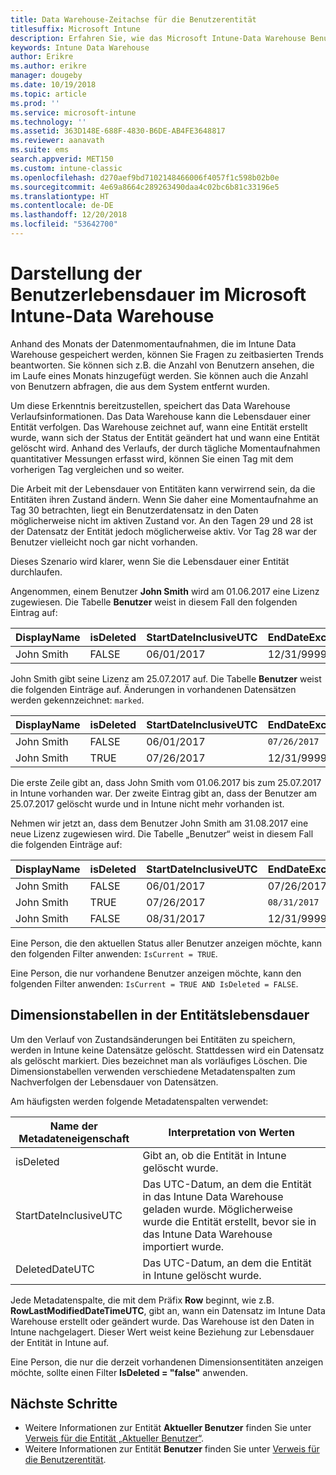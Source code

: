 ```yaml
---
title: Data Warehouse-Zeitachse für die Benutzerentität
titlesuffix: Microsoft Intune
description: Erfahren Sie, wie das Microsoft Intune-Data Warehouse Benutzer auf einer Zeitachse darstellt.
keywords: Intune Data Warehouse
author: Erikre
ms.author: erikre
manager: dougeby
ms.date: 10/19/2018
ms.topic: article
ms.prod: ''
ms.service: microsoft-intune
ms.technology: ''
ms.assetid: 363D148E-688F-4830-B6DE-AB4FE3648817
ms.reviewer: aanavath
ms.suite: ems
search.appverid: MET150
ms.custom: intune-classic
ms.openlocfilehash: d270aef9bd7102148466006f4057f1c598b02b0e
ms.sourcegitcommit: 4e69a8664c289263490daa4c02bc6b81c33196e5
ms.translationtype: HT
ms.contentlocale: de-DE
ms.lasthandoff: 12/20/2018
ms.locfileid: "53642700"
---
```

# <a name="user-lifetime-representation-in-the-microsoft-intune-data-warehouse"></a>Darstellung der Benutzerlebensdauer im Microsoft Intune-Data Warehouse

Anhand des Monats der Datenmomentaufnahmen, die im Intune Data Warehouse gespeichert werden, können Sie Fragen zu zeitbasierten Trends beantworten. Sie können sich z.B. die Anzahl von Benutzern ansehen, die im Laufe eines Monats hinzugefügt werden. Sie können auch die Anzahl von Benutzern abfragen, die aus dem System entfernt wurden.

Um diese Erkenntnis bereitzustellen, speichert das Data Warehouse Verlaufsinformationen. Das Data Warehouse kann die Lebensdauer einer Entität verfolgen. Das Warehouse zeichnet auf, wann eine Entität erstellt wurde, wann sich der Status der Entität geändert hat und wann eine Entität gelöscht wird. Anhand des Verlaufs, der durch tägliche Momentaufnahmen quantitativer Messungen erfasst wird, können Sie einen Tag mit dem vorherigen Tag vergleichen und so weiter.

Die Arbeit mit der Lebensdauer von Entitäten kann verwirrend sein, da die Entitäten ihren Zustand ändern. Wenn Sie daher eine Momentaufnahme an Tag 30 betrachten, liegt ein Benutzerdatensatz in den Daten möglicherweise nicht im aktiven Zustand vor. An den Tagen 29 und 28 ist der Datensatz der Entität jedoch möglicherweise aktiv. Vor Tag 28 war der Benutzer vielleicht noch gar nicht vorhanden.

Dieses Szenario wird klarer, wenn Sie die Lebensdauer einer Entität durchlaufen.

Angenommen, einem Benutzer **John Smith** wird am 01.06.2017 eine Lizenz zugewiesen. Die Tabelle **Benutzer** weist in diesem Fall den folgenden Eintrag auf: 
 
| DisplayName | isDeleted | StartDateInclusiveUTC | EndDateExclusiveUTC | IsCurrent 
| -- | -- | -- | -- | -- |
| John Smith | FALSE | 06/01/2017 | 12/31/9999 | TRUE
 
John Smith gibt seine Lizenz am 25.07.2017 auf. Die Tabelle **Benutzer** weist die folgenden Einträge auf. Änderungen in vorhandenen Datensätzen werden gekennzeichnet: `marked`. 

| DisplayName | isDeleted | StartDateInclusiveUTC | EndDateExclusiveUTC | IsCurrent 
| -- | -- | -- | -- | -- |
| John Smith | FALSE | 06/01/2017 | `07/26/2017` | `FALSE` 
| John Smith | TRUE | 07/26/2017 | 12/31/9999 | TRUE 

Die erste Zeile gibt an, dass John Smith vom 01.06.2017 bis zum 25.07.2017 in Intune vorhanden war. Der zweite Eintrag gibt an, dass der Benutzer am 25.07.2017 gelöscht wurde und in Intune nicht mehr vorhanden ist.

Nehmen wir jetzt an, dass dem Benutzer John Smith am 31.08.2017 eine neue Lizenz zugewiesen wird. Die Tabelle „Benutzer“ weist in diesem Fall die folgenden Einträge auf:
 
| DisplayName | isDeleted | StartDateInclusiveUTC | EndDateExclusiveUTC | IsCurrent 
| -- | -- | -- | -- | -- |
| John Smith | FALSE | 06/01/2017 | 07/26/2017 | FALSE 
| John Smith | TRUE | 07/26/2017 | `08/31/2017` | `FALSE` 
| John Smith | FALSE | 08/31/2017 | 12/31/9999 | TRUE 
 
Eine Person, die den aktuellen Status aller Benutzer anzeigen möchte, kann den folgenden Filter anwenden: `IsCurrent = TRUE`. 
 
Eine Person, die nur vorhandene Benutzer anzeigen möchte, kann den folgenden Filter anwenden: `IsCurrent = TRUE AND IsDeleted = FALSE`.

## <a name="dimension-tables-in-the-entity-lifetime"></a>Dimensionstabellen in der Entitätslebensdauer

Um den Verlauf von Zustandsänderungen bei Entitäten zu speichern, werden in Intune keine Datensätze gelöscht. Stattdessen wird ein Datensatz als gelöscht markiert. Dies bezeichnet man als vorläufiges Löschen. Die Dimensionstabellen verwenden verschiedene Metadatenspalten zum Nachverfolgen der Lebensdauer von Datensätzen. 

Am häufigsten werden folgende Metadatenspalten verwendet: 

| Name der Metadateneigenschaft  | Interpretation von Werten |
|--|--|
| isDeleted | Gibt an, ob die Entität in Intune gelöscht wurde. |
| StartDateInclusiveUTC  | Das UTC-Datum, an dem die Entität in das Intune Data Warehouse geladen wurde. Möglicherweise wurde die Entität erstellt, bevor sie in das Intune Data Warehouse importiert wurde. |
| DeletedDateUTC  | Das UTC-Datum, an dem die Entität in Intune gelöscht wurde. |  

Jede Metadatenspalte, die mit dem Präfix **Row** beginnt, wie z.B. **RowLastModifiedDateTimeUTC**, gibt an, wann ein Datensatz im Intune Data Warehouse erstellt oder geändert wurde. Das Warehouse ist den Daten in Intune nachgelagert. Dieser Wert weist keine Beziehung zur Lebensdauer der Entität in Intune auf.  
 
Eine Person, die nur die derzeit vorhandenen Dimensionsentitäten anzeigen möchte, sollte einen Filter **IsDeleted = "false"** anwenden.

## <a name="next-steps"></a>Nächste Schritte

 - Weitere Informationen zur Entität **Aktueller Benutzer** finden Sie unter [Verweis für die Entität „Aktueller Benutzer“](reports-ref-current-user.md).
 - Weitere Informationen zur Entität **Benutzer** finden Sie unter [Verweis für die Benutzerentität](reports-ref-user.md).